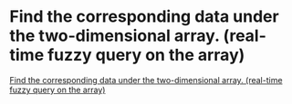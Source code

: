 # Find the corresponding data under the two-dimensional array. (real-time fuzzy query on the array)
[Find the corresponding data under the two-dimensional array. (real-time fuzzy query on the array)](https://aiwithcloud.com/2022/09/19/find_the_corresponding_data_under_the_two_dimensional_array-_real_time_fuzzy_query_on_the_array/)